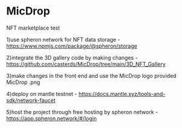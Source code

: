 # MicDrop
NFT marketplace test



1)use spheron network for NFT data storage - https://www.npmjs.com/package/@spheron/storage

2)integrate the 3D gallery code by making changes  - https://github.com/casterds/MicDrop/tree/main/3D_NFT_Gallery

3)make changes in the front end and use the MicDrop logo provided MicDrop .png

4)deploy on mantle testnet - https://docs.mantle.xyz/tools-and-sdk/network-faucet

5)host the project through free hosting by spheron network  - https://app.spheron.network/#/login 
